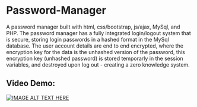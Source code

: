 # Password-Manager

A password manager built with html, css/bootstrap, js/ajax, MySql, and PHP. The password manager has a fully integrated login/logout system that is secure, storing login passwords in a hashed format in the MySql database. The user account details are end to end encrypted, where the encryption key for the data is the unhashed version of the password, this encryption key (unhashed password) is stored temporarly in the session variables, and destroyed upon log out - creating a zero knowledge system.

## Video Demo:
[![IMAGE ALT TEXT HERE](https://img.youtube.com/vi/B4LgPB7w0kE/0.jpg)](https://www.youtube.com/watch?v=B4LgPB7w0kE)
